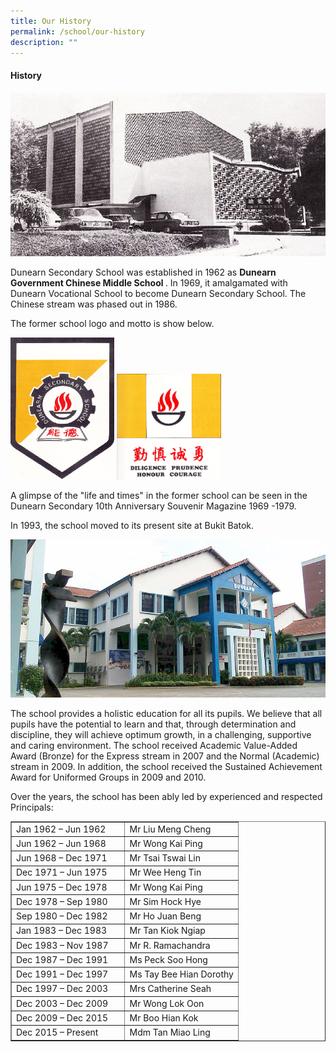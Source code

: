 ```yaml
---
title: Our History
permalink: /school/our-history
description: ""
---
```

<h4>History</h4>
<img src="/images/hist1.jpg">
<p>Dunearn Secondary School was established in 1962 as&nbsp;<strong>Dunearn Government Chinese Middle School&nbsp;</strong>. In 1969, it amalgamated with Dunearn Vocational School to become Dunearn Secondary School. The Chinese stream was phased out in 1986.</p>
<p>The former school logo and motto is show below.</p>
<img style="width: 33%;" src="/images/hist2.png" />
<img style="width: 33%;" src="/images/hist3.png" />
<p>A glimpse of the "life and times" in the former school can be seen in the Dunearn Secondary 10th Anniversary Souvenir Magazine 1969 -1979.</p>
<p>In 1993, the school moved to its present site at Bukit Batok.</p>
<img src="/images/hist4.jpg">
<p>The school provides a holistic education for all its pupils. We believe that all pupils have the potential to learn and that, through determination and discipline, they will achieve optimum growth, in a challenging, supportive and caring environment. The school received Academic Value-Added Award (Bronze) for the Express stream in 2007 and the Normal (Academic) stream in 2009. In addition, the school received the Sustained Achievement Award for Uniformed Groups in 2009 and 2010.</p>
<p>Over the years, the school has been ably led by experienced and respected Principals:</p>
<table border="1" width="100%" cellspacing="0" cellpadding="0">
<tbody>
<tr>
<td width="50%">Jan 1962 &ndash; Jun 1962</td>
<td width="50%">Mr Liu Meng Cheng</td>
</tr>
<tr>
<td>Jun 1962 &ndash; Jun 1968</td>
<td>Mr Wong Kai Ping</td>
</tr>
<tr>
<td>Jun 1968 &ndash; Dec 1971</td>
<td>Mr Tsai Tswai Lin</td>
</tr>
<tr>
<td>Dec 1971 &ndash; Jun 1975</td>
<td>Mr Wee Heng Tin</td>
</tr>
<tr>
<td>Jun 1975 &ndash; Dec 1978</td>
<td>Mr Wong Kai Ping</td>
</tr>
<tr>
<td>Dec 1978 &ndash; Sep 1980</td>
<td>Mr Sim Hock Hye</td>
</tr>
<tr>
<td>Sep 1980 &ndash; Dec 1982</td>
<td>Mr Ho Juan Beng</td>
</tr>
<tr>
<td>Jan 1983 &ndash; Dec 1983</td>
<td>Mr Tan Kiok Ngiap</td>
</tr>
<tr>
<td>Dec 1983 &ndash; Nov 1987</td>
<td>Mr R. Ramachandra</td>
</tr>
<tr>
<td>Dec 1987 &ndash; Dec 1991</td>
<td>Ms Peck Soo Hong</td>
</tr>
<tr>
<td>Dec 1991 &ndash; Dec 1997</td>
<td>Ms Tay Bee Hian Dorothy</td>
</tr>
<tr>
<td>Dec 1997 &ndash; Dec 2003</td>
<td>Mrs Catherine Seah</td>
</tr>
<tr>
<td>Dec 2003 &ndash; Dec 2009</td>
<td>Mr Wong Lok Oon</td>
</tr>
<tr>
<td>Dec 2009 &ndash; Dec 2015</td>
<td>Mr Boo Hian Kok</td>
</tr>
<tr>
<td>Dec 2015 &ndash; Present</td>
<td>Mdm Tan Miao Ling</td>
</tr>
</tbody>
</table>